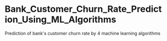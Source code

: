 # Bank_Customer_Churn_Rate_Prediction_Using_ML_Algorithms
Prediction of bank's customer churn rate by 4 machine learning algorithms
